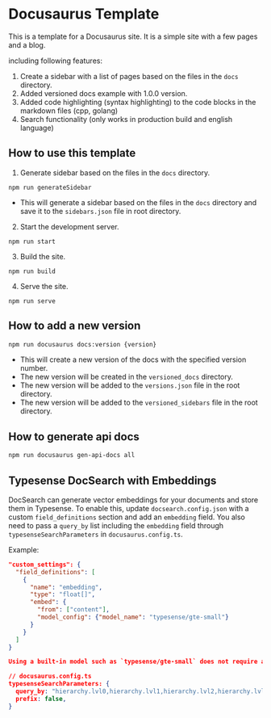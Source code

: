 # Docusaurus Template

This is a template for a Docusaurus site. It is a simple site with a few pages and a blog.

including following features:

1. Create a sidebar with a list of pages based on the files in the `docs` directory.
2. Added versioned docs example with 1.0.0 version.
3. Added code highlighting (syntax highlighting) to the code blocks in the markdown files (cpp, golang)
4. Search functionality (only works in production build and english language)


## How to use this template

1. Generate sidebar based on the files in the `docs` directory.
```
npm run generateSidebar
```
- This will generate a sidebar based on the files in the `docs` directory and save it to the `sidebars.json` file in  root directory.

2. Start the development server.
```
npm run start
```

3. Build the site.
```
npm run build
```

4. Serve the site.
```
npm run serve
```

## How to add a new version

```bash
npm run docusaurus docs:version {version}
```

- This will create a new version of the docs with the specified version number.
- The new version will be created in the `versioned_docs` directory.
- The new version will be added to the `versions.json` file in the root directory.
- The new version will be added to the `versioned_sidebars` file in the root directory.

## How to generate api docs

```bash
npm run docusaurus gen-api-docs all
```

## Typesense DocSearch with Embeddings

DocSearch can generate vector embeddings for your documents and store them in
Typesense. To enable this, update `docsearch.config.json` with a custom
`field_definitions` section and add an `embedding` field. You also need to pass a
`query_by` list including the `embedding` field through
`typesenseSearchParameters` in `docusaurus.config.ts`.

Example:

```json
"custom_settings": {
  "field_definitions": [
    {
      "name": "embedding",
      "type": "float[]",
      "embed": {
        "from": ["content"],
        "model_config": {"model_name": "typesense/gte-small"}
      }
    }
  ]
}

Using a built-in model such as `typesense/gte-small` does not require an API key.

// docusaurus.config.ts
typesenseSearchParameters: {
  query_by: "hierarchy.lvl0,hierarchy.lvl1,hierarchy.lvl2,hierarchy.lvl3,hierarchy.lvl4,hierarchy.lvl5,hierarchy.lvl6,content,embedding",
  prefix: false,
}
```
